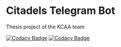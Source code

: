 # Citadels Telegram Bot

Thesis project of the KCAA team

[![Codacy Badge](https://app.codacy.com/project/badge/Coverage/6bb52cf4f09e4cc4b727155570b4beec)](https://www.codacy.com/gh/AntonArtomovNM/KCAA/dashboard?utm_source=github.com&utm_medium=referral&utm_content=AntonArtomovNM/KCAA&utm_campaign=Badge_Coverage)
[![Codacy Badge](https://app.codacy.com/project/badge/Grade/6bb52cf4f09e4cc4b727155570b4beec)](https://www.codacy.com/gh/AntonArtomovNM/KCAA/dashboard?utm_source=github.com&amp;utm_medium=referral&amp;utm_content=AntonArtomovNM/KCAA&amp;utm_campaign=Badge_Grade)
